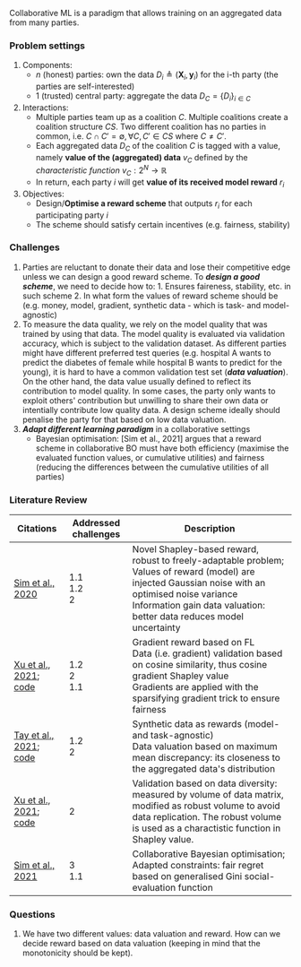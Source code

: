 Collaborative ML is a paradigm that allows training on an aggregated data from many parties.

### Problem settings
1. Components:
	- $n$ (honest) parties: own the data $D_i \triangleq (\boldsymbol{X}_i, \boldsymbol{y}_i)$ for the i-th party (the parties are self-interested) 
	- 1 (trusted) central party: aggregate the data $D_C = \{D_i\}_{i \in C}$ 
2. Interactions:
	- Multiple parties team up as a coalition $C$. Multiple coalitions create a coalition structure $CS$. Two different coalition has no parties in common, i.e. $C \cap C' = \emptyset, \forall C, C' \in CS \text{ where } C \neq C'$. 
	- Each aggregated data $D_C$ of the coalition $C$ is tagged with a value, namely **value of the (aggregated) data** $v_C$ defined by the *characteristic function* $v_C: 2^N \rightarrow \mathbb{R}$
	- In return, each party $i$ will get **value of its received model reward** $r_i$
3. Objectives:
	- Design/**Optimise a reward scheme** that outputs $r_i$ for each participating party $i$
	- The scheme should satisfy certain incentives (e.g. fairness, stability)

### Challenges
1. Parties are reluctant to donate their data and lose their competitive edge unless we can design a good reward scheme. To ***design a good scheme***, we need to decide how to:
		1. Ensures faireness, stability, etc. in such scheme
		2. In what form the values of reward scheme should be (e.g. money, model, gradient, synthetic data - which is task- and model-agnostic)
2. To measure the data quality, we rely on the model quality that was trained by using that data. The model quality is evaluated via validation accuracy, which is subject to the validation dataset. As different parties might have different preferred test queries (e.g. hospital A wants to predict the diabetes of female while hospital B wants to predict for the young), it is hard to have a common validation test set (***data valuation***). On the other hand, the data value usually defined to reflect its contribution to model quality. In some cases, the party only wants to exploit others' contribution but unwilling to share their own data or intentially contribute low quality data. A design scheme ideally should penalise the party for that based on low data valuation.
3. ***Adapt different learning paradigm*** in a collaborative settings
	- Bayesian optimisation: [Sim et al., 2021] argues that a reward scheme in collaborative BO must have both efficiency (maximise the evaluated function values, or cumulative utilities) and fairness (reducing the differences between the cumulative utilities of all parties)

### Literature Review
| Citations | Addressed challenges | Description |
| --- | --- | --- |
| [Sim et al., 2020](zotero://select/library/items/F7HL4LGU) | 1.1 <br> 1.2 <br> 2 | Novel Shapley-based reward, robust to freely-adaptable problem; <br> Values of reward (model) are injected Gaussian noise with an optimised noise variance <br> Information gain data valuation: better data reduces model uncertainty |
| [Xu et al., 2021](zotero://select/library/items/7MQJGRTZ); [code](https://github.com/XinyiYS/Gradient-Driven-Rewards-to-Guarantee-Fairness-in-Collaborative-Machine-Learning) | 1.2 <br> 2 <br> 1.1 | Gradient reward based on FL <br> Data (i.e. gradient) validation based on cosine similarity, thus cosine gradient Shapley value <br> Gradients are applied with the sparsifying gradient trick to ensure fairness |
| [Tay et al., 2021](zotero://select/library/items/CCJXI6AA); [code](https://github.com/XinyiYS/CML-RewardDistribution) | 1.2 <br> 2 | Synthetic data as rewards (model- and task-agnostic) <br> Data valuation based on maximum mean discrepancy: its closeness to the aggregated data's distribution |
| [Xu et al., 2021](zotero://select/library/items/ZT67V8AA); [code](https://github.com/ZhaoxuanWu/VolumeBased-DataValuation) | 2 | Validation based on data diversity: measured by volume of data matrix, modified as robust volume to avoid data replication. The robust volume is used as a charactistic function in Shapley value. |
| [Sim et al., 2021](zotero://select/library/items/3C5XUXFX) | 3 <br> 1.1 | Collaborative Bayesian optimisation; Adapted constraints: fair regret based on generalised Gini social-evaluation function 

### Questions
1. We have two different values: data valuation and reward. How can we decide reward based on data valuation (keeping in mind that the monotonicity should be kept).